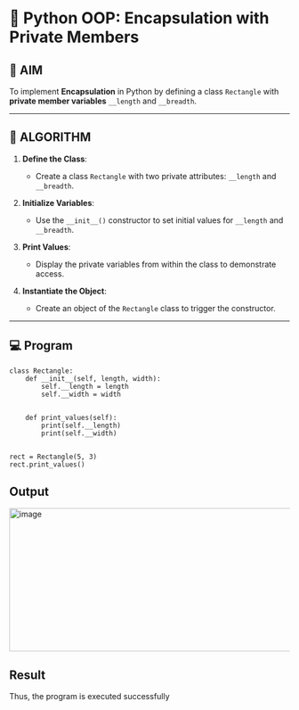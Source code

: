 # 🐍 Python OOP: Encapsulation with Private Members

## 🎯 AIM

To implement **Encapsulation** in Python by defining a class `Rectangle` with **private member variables** `__length` and `__breadth`.

---

## 🧠 ALGORITHM

1. **Define the Class**:
   - Create a class `Rectangle` with two private attributes: `__length` and `__breadth`.

2. **Initialize Variables**:
   - Use the `__init__()` constructor to set initial values for `__length` and `__breadth`.

3. **Print Values**:
   - Display the private variables from within the class to demonstrate access.

4. **Instantiate the Object**:
   - Create an object of the `Rectangle` class to trigger the constructor.

---

## 💻 Program
```
class Rectangle:
    def __init__(self, length, width):
        self.__length = length  
        self.__width = width    
    
    
    def print_values(self):
        print(self.__length)
        print(self.__width)


rect = Rectangle(5, 3)
rect.print_values()

```

## Output
<img width="1104" height="257" alt="image" src="https://github.com/user-attachments/assets/24273ad2-cf61-4486-baca-0a8941c4ee0a" />

## Result
Thus, the program is executed successfully
